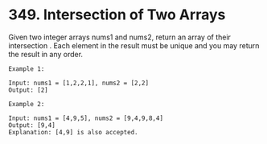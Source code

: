 # 349. Intersection of Two Arrays

Given two integer arrays nums1 and nums2, return an array of their
intersection
. Each element in the result must be unique and you may return the result in any order.

```text
Example 1:

Input: nums1 = [1,2,2,1], nums2 = [2,2]
Output: [2]

Example 2:

Input: nums1 = [4,9,5], nums2 = [9,4,9,8,4]
Output: [9,4]
Explanation: [4,9] is also accepted.

```